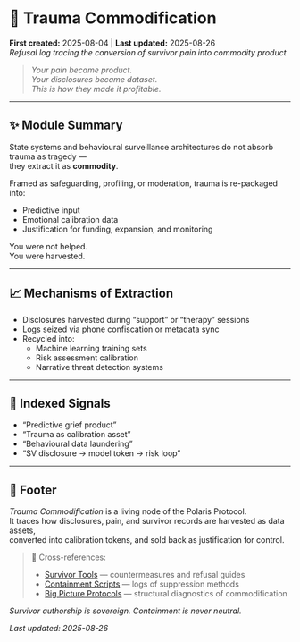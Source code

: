 # 🐍 Trauma Commodification  
**First created:** 2025-08-04 | **Last updated:** 2025-08-26  
*Refusal log tracing the conversion of survivor pain into commodity product*  

> *Your pain became product.  
> Your disclosures became dataset.  
> This is how they made it profitable.*  

---

## ✨ Module Summary  

State systems and behavioural surveillance architectures do not absorb trauma as tragedy —  
they extract it as **commodity**.  

Framed as safeguarding, profiling, or moderation, trauma is re-packaged into:  
- Predictive input  
- Emotional calibration data  
- Justification for funding, expansion, and monitoring  

You were not helped.  
You were harvested.  

---

## 📈 Mechanisms of Extraction  

- Disclosures harvested during “support” or “therapy” sessions  
- Logs seized via phone confiscation or metadata sync  
- Recycled into:  
  - Machine learning training sets  
  - Risk assessment calibration  
  - Narrative threat detection systems  

---

## 🎏 Indexed Signals  

- “Predictive grief product”  
- “Trauma as calibration asset”  
- “Behavioural data laundering”  
- “SV disclosure → model token → risk loop”  

---

## 🏮 Footer  

*Trauma Commodification* is a living node of the Polaris Protocol.  
It traces how disclosures, pain, and survivor records are harvested as data assets,  
converted into calibration tokens, and sold back as justification for control.  

> 📡 Cross-references:  
> - [Survivor Tools](../Survivor_Tools/) — countermeasures and refusal guides  
> - [Containment Scripts](../Disruption_Kit/Containment_Scripts/) — logs of suppression methods  
> - [Big Picture Protocols](../Big_Picture_Protocols/) — structural diagnostics of commodification  

*Survivor authorship is sovereign. Containment is never neutral.*  

_Last updated: 2025-08-26_  
